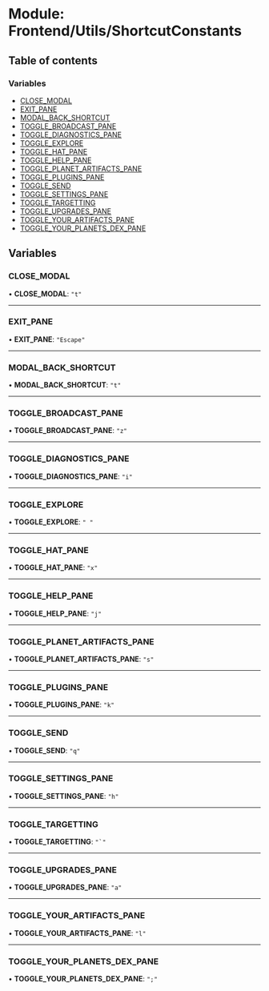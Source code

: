 # Module: Frontend/Utils/ShortcutConstants

## Table of contents

### Variables

- [CLOSE_MODAL](Frontend_Utils_ShortcutConstants.md#close_modal)
- [EXIT_PANE](Frontend_Utils_ShortcutConstants.md#exit_pane)
- [MODAL_BACK_SHORTCUT](Frontend_Utils_ShortcutConstants.md#modal_back_shortcut)
- [TOGGLE_BROADCAST_PANE](Frontend_Utils_ShortcutConstants.md#toggle_broadcast_pane)
- [TOGGLE_DIAGNOSTICS_PANE](Frontend_Utils_ShortcutConstants.md#toggle_diagnostics_pane)
- [TOGGLE_EXPLORE](Frontend_Utils_ShortcutConstants.md#toggle_explore)
- [TOGGLE_HAT_PANE](Frontend_Utils_ShortcutConstants.md#toggle_hat_pane)
- [TOGGLE_HELP_PANE](Frontend_Utils_ShortcutConstants.md#toggle_help_pane)
- [TOGGLE_PLANET_ARTIFACTS_PANE](Frontend_Utils_ShortcutConstants.md#toggle_planet_artifacts_pane)
- [TOGGLE_PLUGINS_PANE](Frontend_Utils_ShortcutConstants.md#toggle_plugins_pane)
- [TOGGLE_SEND](Frontend_Utils_ShortcutConstants.md#toggle_send)
- [TOGGLE_SETTINGS_PANE](Frontend_Utils_ShortcutConstants.md#toggle_settings_pane)
- [TOGGLE_TARGETTING](Frontend_Utils_ShortcutConstants.md#toggle_targetting)
- [TOGGLE_UPGRADES_PANE](Frontend_Utils_ShortcutConstants.md#toggle_upgrades_pane)
- [TOGGLE_YOUR_ARTIFACTS_PANE](Frontend_Utils_ShortcutConstants.md#toggle_your_artifacts_pane)
- [TOGGLE_YOUR_PLANETS_DEX_PANE](Frontend_Utils_ShortcutConstants.md#toggle_your_planets_dex_pane)

## Variables

### CLOSE_MODAL

• **CLOSE_MODAL**: `"t"`

---

### EXIT_PANE

• **EXIT_PANE**: `"Escape"`

---

### MODAL_BACK_SHORTCUT

• **MODAL_BACK_SHORTCUT**: `"t"`

---

### TOGGLE_BROADCAST_PANE

• **TOGGLE_BROADCAST_PANE**: `"z"`

---

### TOGGLE_DIAGNOSTICS_PANE

• **TOGGLE_DIAGNOSTICS_PANE**: `"i"`

---

### TOGGLE_EXPLORE

• **TOGGLE_EXPLORE**: `" "`

---

### TOGGLE_HAT_PANE

• **TOGGLE_HAT_PANE**: `"x"`

---

### TOGGLE_HELP_PANE

• **TOGGLE_HELP_PANE**: `"j"`

---

### TOGGLE_PLANET_ARTIFACTS_PANE

• **TOGGLE_PLANET_ARTIFACTS_PANE**: `"s"`

---

### TOGGLE_PLUGINS_PANE

• **TOGGLE_PLUGINS_PANE**: `"k"`

---

### TOGGLE_SEND

• **TOGGLE_SEND**: `"q"`

---

### TOGGLE_SETTINGS_PANE

• **TOGGLE_SETTINGS_PANE**: `"h"`

---

### TOGGLE_TARGETTING

• **TOGGLE_TARGETTING**: `` "`" ``

---

### TOGGLE_UPGRADES_PANE

• **TOGGLE_UPGRADES_PANE**: `"a"`

---

### TOGGLE_YOUR_ARTIFACTS_PANE

• **TOGGLE_YOUR_ARTIFACTS_PANE**: `"l"`

---

### TOGGLE_YOUR_PLANETS_DEX_PANE

• **TOGGLE_YOUR_PLANETS_DEX_PANE**: `";"`
